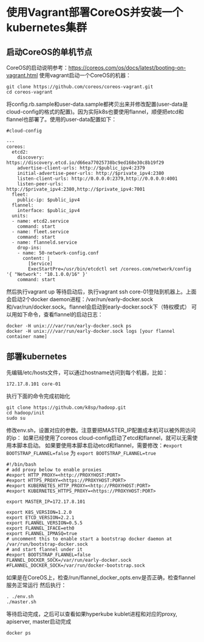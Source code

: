 # 使用Vagrant部署CoreOS并安装一个kubernetes集群
## 启动CoreOS的单机节点
CoreOS的启动说明参考：https://coreos.com/os/docs/latest/booting-on-vagrant.html
使用vagrant启动一个CoreOS的机器：
```
git clone https://github.com/coreos/coreos-vagrant.git
cd coreos-vagrant
```
将config.rb.sample和user-data.sample都拷贝出来并修改配置(user-data是cloud-config的格式的配置)。因为实际k8s也要使用flannel，顺便把etcd和flannel也部署了。使用的user-data配置如下：
```
#cloud-config

---
coreos:
  etcd2:
    discovery: https://discovery.etcd.io/d66ea77025738bc9ed168e30c8b19f29
    advertise-client-urls: http://$public_ipv4:2379
    initial-advertise-peer-urls: http://$private_ipv4:2380
    listen-client-urls: http://0.0.0.0:2379,http://0.0.0.0:4001
    listen-peer-urls: http://$private_ipv4:2380,http://$private_ipv4:7001
  fleet:
    public-ip: $public_ipv4
  flannel:
    interface: $public_ipv4
  units:
  - name: etcd2.service
    command: start
  - name: fleet.service
    command: start
  - name: flanneld.service
    drop-ins:
    - name: 50-network-config.conf
      content: |
        [Service]
        ExecStartPre=/usr/bin/etcdctl set /coreos.com/network/config '{ "Network": "10.1.0.0/16" }'
    command: start
```
然后执行vagrant up
等待启动后，执行vagrant ssh core-01登陆到机器上。上面会启动2个docker daemon进程：/var/run/early-docker.sock和/var/run/docker.sock。flannel会启动到early-docker.sock下（特权模式）
可以用如下命令，查看flannel的启动日志：
```
docker -H unix:///var/run/early-docker.sock ps
docker -H unix:///var/run/early-docker.sock logs [your flannel container name]
```
## 部署kubernetes
先编辑/etc/hosts文件，可以通过hostname访问到每个机器，比如：
```
172.17.8.101 core-01
```
执行下面的命令完成初始化
```
git clone https://github.com/k8sp/hadoop.git
cd hadoop/init
sudo su
```
修改env.sh，设置对应的参数。注意要把MASTER_IP配置成本机可以被外网访问的ip：
如果已经使用了coreos cloud-config启动了etcd和flannel，就可以无需使用本脚本启动。
如果要使用本脚本启动etcd和flannel，需要修改：```#export BOOTSTRAP_FLANNEL=false``` 为 ```export BOOTSTRAP_FLANNEL=true```
```
#!/bin/bash
# add proxy below to enable proxies
#export HTTP_PROXY=<http://PROXYHOST:PORT>
#export HTTPS_PROXY=<https://PROXYHOST:PORT>
#export KUBERNETES_HTTP_PROXY=<http://PROXYHOST:PORT>
#export KUBERNETES_HTTPS_PROXY=<https://PROXYHOST:PORT>

export MASTER_IP=172.17.8.101

export K8S_VERSION=1.2.0
export ETCD_VERSION=2.2.1
export FLANNEL_VERSION=0.5.5
export FLANNEL_IFACE=eth0
export FLANNEL_IPMASQ=true
# uncomment this to enable start a bootstrap docker daemon at /var/run/bootstrap-docker.sock
# and start flannel under it
#export BOOTSTRAP_FLANNEL=false
FLANNEL_DOCKER_SOCK=/var/run/early-docker.sock
#FLANNEL_DOCKER_SOCK=/var/run/docker-bootstrap.sock
```
如果是在CoreOS上，检查/run/flannel_docker_opts.env是否正确，检查flannel服务正常运行
然后执行：
```
. ./env.sh
./master.sh
```
等待启动完成，之后可以查看如果hyperkube kublet进程和对应的proxy, apiserver, master启动完成
```
docker ps
```

